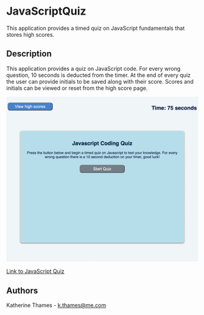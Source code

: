 # JavaScriptQuiz
This application provides a timed quiz on JavaScript fundamentals that stores high scores.

## Description

This application provides a quiz on JavaScript code. For every wrong question, 10 seconds is deducted from the timer. At the end of every quiz the user can provide initials to be saved along with their score. Scores and initials can be viewed or reset from the high score page. 

![JavaScript Quiz SS](./assets/images/SS-JavaQuiz.png)

[Link to JavaScript Quiz](https://kthames.github.io/JavaScriptQuiz/)

## Authors

Katherine Thames - k.thames@me.com
